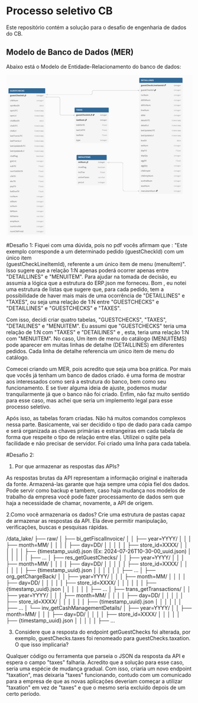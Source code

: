 # Processo seletivo CB

Este repositório contém a solução para o desafio de engenharia de dados do CB.

## Modelo de Banco de Dados (MER)

Abaixo está o Modelo de Entidade-Relacionamento do banco de dados:

![Diagrama do Modelo de Entidade-Relacionamento](cb_images/mer.png)

#Desafio 1:
Fiquei com uma dúvida, pois no pdf vocês afirmam que : "Este exemplo corresponde a um determinado pedido (guestCheckId) com um único item  
(guestCheckLineItemId), referente a um único item de menu (menuItem)". Isso sugere que a relação 1:N apenas poderá ocorrer apenas
entre "DETAILLINES" e "MENUITEM". Para ajudar na tomada de decisão, eu assumia a lógica que a estrutura do ERP.json me forneceu. Bom ,
eu notei uma estrutura de listas que sugere que, para cada pedido, tem a possibilidade de haver mais
mais de uma ocorrência de "DETAILLINES" e "TAXES", ou seja uma relação de 1:N entre "GUESTCHECKS" e "DETAILLINES" e "GUESTCHECKS" e "TAXES".

Com isso, decidi criar quatro tabelas, "GUESTCHECKS", "TAXES", "DETAILINES" e "MENUITEM". Eu assumi
que "GUESTCHECKS" teria uma relação de 1:N com "TAXES" e "DETAILINES" e , esta, teria uma relação 1:N com "MENUITEM". No caso,
Um item de menu do catálogo (MENUITEMS) pode aparecer em muitas linhas de detalhe (DETAILLINES) em diferentes pedidos. Cada linha de detalhe
referencia um único item de menu do catálogo. 

Comecei criando um MER, pois acredito que seja uma boa prática. Por mais que vocês já tenham um banco de dados criado. é uma forma
de mostrar aos interessados como será a estrutura do banco, bem como seu funcionamento. E se tiver alguma ideia de ajuste, podemos
mudar tranquilarmente já que o banco não foi criado. Enfim, não faz muito sentido para esse caso, mas achei que seria um implemento
legal para esse processo seletivo.

Após isso, as tabelas foram criadas. Não há muitos comandos complexos nessa parte. Basicamente, vai ser decidido o tipo de dado para cada campo
e será organizada as chaves primárias e estrangeiras em cada tabela de forma que respeite o tipo de relação entre elas. Utilizei o sqlite pela facilidade
e não precisar de servidor. Foi criado uma linha para cada tabela.

#Desafio 2:

1. Por que armazenar as respostas das APIs?

As respostas brutas da API representam a informação original e inalterada da fonte. Armazená-las garante que haja sempre uma cópia fiel dos dados. Pode servir
como backup e tambem, caso haja mudança nos modelos de trabalho da empresa você pode fazer processamento de dados sem que haja a necessidade de chamar, novamente,
a API de origem.

2.Como você armazenaria os dados? Crie uma estrutura de pastas capaz de armazenar as respostas da API. 
Ela deve permitir manipulação, verificações, buscas e pesquisas rápidas.

/data_lake/
├── raw/
│   ├── bi_getFiscalInvoice/
│   │   ├── year=YYYY/
│   │   │   ├── month=MM/
│   │   │   │   ├── day=DD/
│   │   │   │   │   ├── store_id=XXXX/
│   │   │   │   │   │   ├── {timestamp_uuid}.json  (Ex: 2024-07-26T10-30-00_uuid.json)
│   │   │   │   │   │   ├── ...
│   ├── res_getGuestChecks/
│   │   ├── year=YYYY/
│   │   │   ├── month=MM/
│   │   │   │   ├── day=DD/
│   │   │   │   │   ├── store_id=XXXX/
│   │   │   │   │   │   ├── {timestamp_uuid}.json
│   │   │   │   │   │   ├── ...
│   ├── org_getChargeBack/
│   │   ├── year=YYYY/
│   │   │   ├── month=MM/
│   │   │   │   ├── day=DD/
│   │   │   │   │   ├── store_id=XXXX/
│   │   │   │   │   │   ├── {timestamp_uuid}.json
│   │   │   │   │   │   ├── ...
│   ├── trans_getTransactions/
│   │   ├── year=YYYY/
│   │   │   ├── month=MM/
│   │   │   │   ├── day=DD/
│   │   │   │   │   ├── store_id=XXXX/
│   │   │   │   │   │   ├── {timestamp_uuid}.json
│   │   │   │   │   │   ├── ...
│   └── inv_getCashManagementDetails/
│       ├── year=YYYY/
│       │   ├── month=MM/
│       │   │   ├── day=DD/
│       │   │   │   ├── store_id=XXXX/
│       │   │   │   │   ├── {timestamp_uuid}.json
│       │   │   │   │   ├── ...


3. Considere que a resposta do endpoint getGuestChecks foi alterada, por exemplo, guestChecks.taxes foi renomeado para guestChecks.taxation. O que isso implicaria?

Qualquer código ou ferramenta que parseia o JSON da resposta da API e espera o campo "taxes" falharia. Acredito que a solução para esse caso, seria uma espécie
de mudança gradual. Com isso, criaria um novo endpoint "taxation", mas deixaria "taxes" funcionando, contudo com um comunicado para a empresa de que as novas
aplicações deveriam começar a utilizar "taxation" em vez de "taxes" e que o mesmo seria excluído depois de um certo período.


